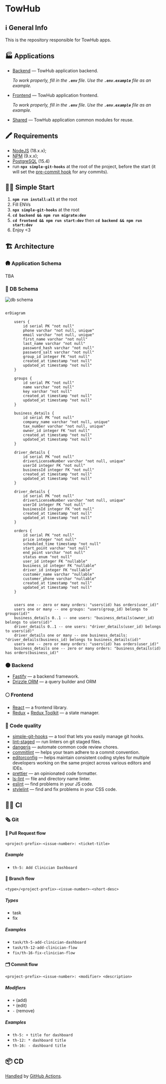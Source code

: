 # TowHub

## ℹ️ General Info

This is the repository responsible for TowHub apps.

## 🏭 Applications

- [Backend](./backend) — TowHub application backend.

  _To work properly, fill in the **`.env`** file. Use the **`.env.example`** file as an example._

- [Frontend](./frontend) — TowHub application frontend.

  _To work properly, fill in the **`.env`** file. Use the **`.env.example`** file as an example._

- [Shared](./shared) — TowHub application common modules for reuse.

## 🖍 Requirements

- [NodeJS](https://nodejs.org/en/) (18.x.x);
- [NPM](https://www.npmjs.com/) (9.x.x);
- [PostgreSQL](https://www.postgresql.org/) (15.4)
- run **`npx simple-git-hooks`** at the root of the project, before the start (it will set the [pre-commit hook](https://www.npmjs.com/package/simple-git-hooks) for any commits).

## 🏃‍♂️ Simple Start

1. **`npm run install:all`** at the root
2. Fill ENVs
3. **`npx simple-git-hooks`** at the root
4. **`cd backend && npm run migrate:dev`**
5. **`cd frontend && npm run start:dev`** then **`cd backend && npm run start:dev`**
6. Enjoy <3

## 🏗 Architecture

### 🛖 Application Schema

TBA

### 💽 DB Schema

![db schema](https://github-production-user-asset-6210df.s3.amazonaws.com/19575839/261530664-6140d0e8-abf8-4fb8-80c9-ff9eb7adfcb6.png)

```mermaid

erDiagram

    users {
        id serial PK "not null"
        phone varchar "not null, unique"
        email varchar "not null, unique"
        first_name varchar "not null"
        last_name varchar "not null"
        password_hash varchar "not null"
        password_salt varchar "not null"
        group_id integer FK "not null"
        created_at timestamp "not null"
        updated_at timestamp "not null"
    }

    groups {
        id serial PK "not null"
        name varchar "not null"
        key varchar "not null"
        created_at timestamp "not null"
        updated_at timestamp "not null"
    }

    business_details {
        id serial PK "not null"
        company_name varchar "not null, unique"
        tax_number varchar "not null, unique"
        owner_id integer FK "not null"
        created_at timestamp "not null"
        updated_at timestamp "not null"
    }

    driver_details {
        id serial PK "not null"
        driverLicenseNumber varchar "not null, unique"
        userId integer FK "not null"
        businessId integer FK "not null"
        created_at timestamp "not null"
        updated_at timestamp "not null"
    }

    driver_details {
        id serial PK "not null"
        driverLicenseNumber varchar "not null, unique"
        userId integer FK "not null"
        businessId integer FK "not null"
        created_at timestamp "not null"
        updated_at timestamp "not null"
    }

    orders {
        id serial PK "not null"
        price integer "not null"
        scheduled_time timestamp "not null"
        start_point varchar "not null"
        end_point varchar "not null"
        status enum "not null"
        user_id integer FK "nullable"
        business_id integer FK "nullable"
        driver_id integer FK "nullable"
        customer_name varchar "nullable"
        customer_phone varchar "nullable"
        created_at timestamp "not null"
        updated_at timestamp "not null"
    }


    users one -- zero or many orders: "users(id) has orders(user_id)"
    users one or many -- one groups: "users(group_id) belongs to groups(id)"
    business_details 0..1 -- one users: "business_details(owner_id) belongs to users(id)"
    driver_details 0..1 -- one users: "driver_details(user_id) belongs to users(id)"
    driver_details one or many -- one business_details: "driver_details(business_id) belongs to business_details(id)"
    users one -- zero or many orders: "users(id) has orders(user_id)"
    business_details one -- zero or many orders: "business_details(id) has orders(business_id)"
```

### 🌑 Backend

- [Fastify](https://www.fastify.io/) — a backend framework.
- [Drizzle ORM](https://orm.drizzle.team/) — a query builder and ORM

### 🌕 Frontend

- [React](https://reactjs.org/) — a frontend library.
- [Redux](https://redux.js.org/) + [Redux Toolkit](https://redux-toolkit.js.org/) — a state manager.

### 🥊 Code quality

- [simple-git-hooks](https://www.npmjs.com/package/simple-git-hooks) — a tool that lets you easily manage git hooks.
- [lint-staged](https://www.npmjs.com/package/lint-staged) — run linters on git staged files.
- [dangerjs](https://danger.systems/js/) — automate common code review chores.
- [commitlint](https://commitlint.js.org/) — helps your team adhere to a commit convention.
- [editorconfig](https://editorconfig.org/) — helps maintain consistent coding styles for multiple developers working on the same project across various editors and IDEs.
- [prettier](https://prettier.io/) — an opinionated code formatter.
- [ls-lint](https://ls-lint.org/) — file and directory name linter.
- [eslint](https://eslint.org/) — find problems in your JS code.
- [stylelint](https://stylelint.io/) — find and fix problems in your CSS code.

## 🧑‍💻 CI

### 🗞 Git

#### 🏅 Pull Request flow

```
<project-prefix>-<issue-number>: <ticket-title>
```

##### Example

- `th-5: Add Clinician Dashboard`

#### 🌳 Branch flow

```
<type>/<project-prefix>-<issue-number>-<short-desc>
```

##### Types

- task
- fix

##### Examples

- `task/th-5-add-clinician-dashboard`
- `task/th-12-add-clinician-flow`
- `fix/th-16-fix-clinician-flow`

#### 🗂 Commit flow

```
<project-prefix>-<issue-number>: <modifier> <description>
```

##### Modifiers

- `+` (add)
- `*` (edit)
- `-` (remove)

##### Examples

- `th-5: + title for dashboard`
- `th-12: * dashboard title`
- `th-16: - dashboard title`

## 📦 CD

[Handled](.github/workflows/cd.yml) by [GitHub Actions](https://docs.github.com/en/actions).
